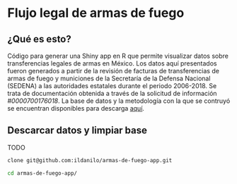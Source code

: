 # Flujo legal de armas de fuego 


## ¿Qué es esto?

Código para generar una Shiny app en R que permite visualizar datos sobre transferencias legales de armas en México. Los datos aquí presentados fueron generados a partir de la revisión de facturas de transferencias de armas de fuego y municiones de la Secretaría de la Defensa Nacional (SEDENA) a las autoridades estatales durante el periodo 2006-2018. Se trata de documentación obtenida a través de la solicitud de información *#0000700176018*. La base de datos y la metodología con la que se contruyó se encuentran disponibles para descarga [aquí](https://www.stopusarmstomexico.org/police-firearms-database). 

## Descarcar datos y limpiar base 
TODO

```sh
clone git@github.com:ildanilo/armas-de-fuego-app.git

cd armas-de-fuego-app/

```

